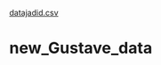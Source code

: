 [datajadid.csv](https://github.com/armitakarimi/new_Gustave_data/files/8198646/datajadid.csv)
# new_Gustave_data
